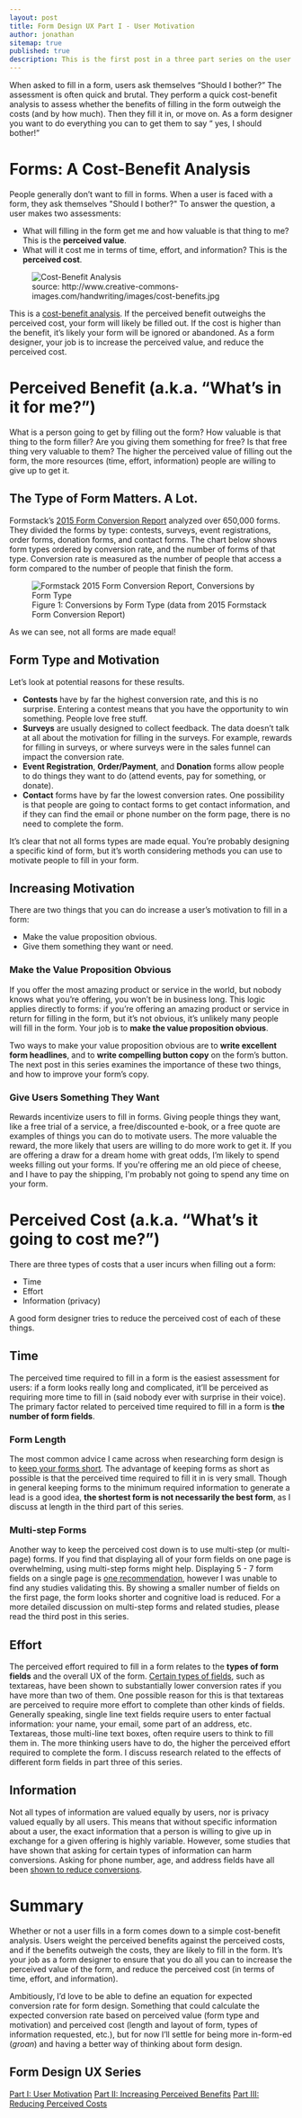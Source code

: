 ```yaml
---
layout: post
title: Form Design UX Part I - User Motivation
author: jonathan
sitemap: true
published: true
description: This is the first post in a three part series on the user experience (UX) of form design. This post introduces a model for thinking about form design from the user perspective. I outline the cost-benefit analysis implicitly performed by users when deciding to fill in a form or not, and discuss the perceived benefits and costs associated with the decision.
---
```


When asked to fill in a form, users ask themselves “Should I bother?” The assessment is often quick and brutal. 
They perform a quick cost-benefit analysis to assess whether the benefits of filling in the form outweigh the costs (and by how much). 
Then they fill it in, or move on. As a form designer you want to do everything you can to get them to say “ yes, I should bother!”

# Forms: A Cost-Benefit Analysis  #

People generally don’t want to fill in forms. When a user is faced with a form, they ask themselves "Should I bother?"
To answer the question, a user makes two assessments:
* What will filling in the form get me and how valuable is that thing to me? This is the **perceived value**.
* What will it cost me in terms of time, effort, and information? This is the **perceived cost**.

<figure class="figure">
  <img src="{{ site.baseurl }}/images/form-design/cost-benefits.jpg"
    class="img-responsive"
    alt="Cost-Benefit Analysis"
    />
  <figcaption class="figure-caption">source: http://www.creative-commons-images.com/handwriting/images/cost-benefits.jpg</figcaption>
</figure>

This is a [cost-benefit analysis](https://en.wikipedia.org/wiki/Cost%E2%80%93benefit_analysis). If the perceived benefit outweighs the perceived cost, your form will likely be filled out. 
If the cost is higher than the benefit, it’s likely your form will be ignored or abandoned. As a form designer, your job is to increase the perceived value, and reduce the perceived cost.

# Perceived Benefit (a.k.a. “What’s in it for me?”) #

What is a person going to get by filling out the form? How valuable is that thing to the form filler? 
Are you giving them something for free? Is that free thing very valuable to them? 
The higher the perceived value of filling out the form, the more resources (time, effort, information) 
people are willing to give up to get it. 

## The Type of Form Matters. A Lot. ##

Formstack’s [2015 Form Conversion Report](https://www.formstack.com/report/form-conversion-2015) analyzed over 650,000 forms. 
They divided the forms by type: contests, surveys, event registrations, order forms, donation forms, and contact forms. 
The chart below shows form types ordered by conversion rate, and the number of forms of that type. 
Conversion rate is measured as the number of people that access a form compared to the number of people that finish the form.

<figure class="figure">
  <img src="{{ site.baseurl }}/images/form-design/formstack-form-type-and-converstion-percentage.png"
    class="img-responsive"
    alt="Formstack 2015 Form Conversion Report, Conversions by Form Type"
    />
  <figcaption class="figure-caption">Figure 1: Conversions by Form Type (data from 2015 Formstack Form Conversion Report)</figcaption>
</figure>

As we can see, not all forms are made equal!

## Form Type and Motivation ##

Let’s look at potential reasons for these results.
* **Contests** have by far the highest conversion rate, and this is no surprise. Entering a contest means that you have the opportunity to win something. People love free stuff.
* **Surveys** are usually designed to collect feedback. The data doesn’t talk at all about the motivation for filling in the surveys. For example, rewards for filling in surveys, or where surveys were in the sales funnel can impact the conversion rate.
* **Event Registration**, **Order/Payment**, and **Donation** forms allow people to do things they want to do (attend events, pay for something, or donate).
* **Contact** forms have by far the lowest conversion rates. One possibility is that people are going to contact forms to get contact information, and if they can find the email or phone number on the form page, there is no need to complete the form.

It’s clear that not all forms types are made equal. You’re probably designing a specific kind of form, but it’s worth considering methods you can use to motivate people to fill in your form.

## Increasing Motivation ##

There are two things that you can do increase a user’s motivation to fill in a form:
* Make the value proposition obvious.
* Give them something they want or need.

### Make the Value Proposition Obvious ###

If you offer the most amazing product or service in the world, but nobody knows what you’re offering, you won’t be in business long. 
This logic applies directly to forms: if you’re offering an amazing product or service in return for filling in the form, 
but it’s not obvious, it’s unlikely many people will fill in the form. Your job is to **make the value proposition obvious**.

Two ways to make your value proposition obvious are to **write excellent form headlines**, and to **write compelling button copy** 
on the form’s button. The next post in this series examines the importance of these two things, and how to improve your form’s copy.

### Give Users Something They Want ###

Rewards incentivize users to fill in forms. Giving people things they want, like a free trial of a service, 
a free/discounted e-book, or a free quote are examples of things you can do to motivate users. The more valuable the reward, 
the more likely that users are willing to do more work to get it. If you are offering a draw for a dream home with great odds, 
I’m likely to spend weeks filling out your forms. If you're offering me an old piece of cheese, and I have to pay the shipping, 
I'm probably not going to spend any time on your form.

# Perceived Cost (a.k.a. “What’s it going to cost me?”) #

There are three types of costs that a user incurs when filling out a form:
* Time
* Effort
* Information (privacy)

A good form designer tries to reduce the perceived cost of each of these things.

## Time ##

The perceived time required to fill in a form is the easiest assessment for users: if a form looks really long and complicated, 
it’ll be perceived as requiring more time to fill in (said nobody ever with surprise in their voice). The primary factor related 
to perceived time required to fill in a form is **the number of form fields**.

### Form Length ###

The most common advice I came across when researching form design is to [keep your forms short](https://www.nngroup.com/articles/web-form-design/). The advantage of keeping forms 
as short as possible is that the perceived time required to fill it in is very small. Though in general keeping forms to 
the minimum required information to generate a lead is a good idea, **the shortest form is not necessarily the best form**, as I 
discuss at length in the third part of this series.

### Multi-step Forms ###

Another way to keep the perceived cost down is to use multi-step (or multi-page) forms. 
If you find that displaying all of your form fields on one page is overwhelming, using multi-step forms might help. 
Displaying 5 - 7 form fields on a single page is [one recommendation](https://blogs.adobe.com/creativecloud/designing-more-efficient-forms-structure-inputs-labels-and-actions/), however I was unable to find any studies validating this. 
By showing a smaller number of fields on the first page, the form looks shorter and cognitive load is reduced. 
For a more detailed discussion on multi-step forms and related studies, please read the third post in this series.

## Effort ##

The perceived effort required to fill in a form relates to the **types of form fields** and the overall UX of the form. 
[Certain types of fields](https://blog.hubspot.com/blog/tabid/6307/bid/6746/Which-Types-of-Form-Fields-Lower-Landing-Page-Conversions.aspx), 
such as textareas, have been shown to substantially lower conversion rates if you have more than two of them. One possible reason for this is that textareas are perceived to require more effort to complete than other kinds of fields. Generally speaking, single line text fields require users to enter factual information: your name, your email, some part of an address, etc. Textareas, those multi-line text boxes, often require users to think to fill them in. The more thinking users have to do, the higher the perceived effort required to complete the form. I discuss research related to the effects of different form fields in part three of this series.

## Information ##

Not all types of information are valued equally by users, nor is privacy valued equally by all users. 
This means that without specific information about a user, the exact information that a person is willing to give up in exchange for 
a given offering is highly variable. However, some studies that have shown that asking for certain types of information can harm 
conversions. Asking for phone number, age, and address fields have all been [shown to reduce conversions](https://blog.hubspot.com/blog/tabid/6307/bid/6748/3-form-fields-that-kill-landing-page-conversion-rates.aspx).

# Summary #

Whether or not a user fills in a form comes down to a simple cost-benefit analysis. Users weight the perceived benefits 
against the perceived costs, and if the benefits outweigh the costs, they are likely to fill in the form. 
It’s your job as a form designer to ensure that you do all you can to increase the perceived value of the form, 
and reduce the perceived cost (in terms of time, effort, and information).

Ambitiously, I’d love to be able to define an equation for expected conversion rate for form design. 
Something that could calculate the expected conversion rate based on perceived value (form type and motivation) 
and perceived cost (length and layout of form, types of information requested, etc.), but for now I’ll settle 
for being more in-form-ed (*groan*) and having a better way of thinking about form design.

## Form Design UX Series ##
[Part I: User Motivation](https://thinkux.ca/blog/form-design-ux-part-i-user-motivation/)
[Part II: Increasing Perceived Benefits](https://thinkux.ca/blog/form-design-ux-part-ii-increasing-perceived-value/)
[Part III: Reducing Perceived Costs](https://thinkux.ca/blog/form-design-ux-part-iii-reducing-perceived-costs/)
